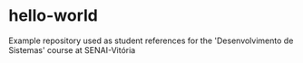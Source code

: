 # hello-world
Example repository used as student references for the 'Desenvolvimento de Sistemas' course at SENAI-Vitória
